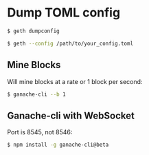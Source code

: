 # Dump TOML config

```bash
$ geth dumpconfig

$ geth --config /path/to/your_config.toml
```

## Mine Blocks

Will mine blocks at a rate or 1 block per second:

```bash
$ ganache-cli --b 1
```

## Ganache-cli with WebSocket

Port is 8545, not 8546:

```bash
$ npm install -g ganache-cli@beta
```
